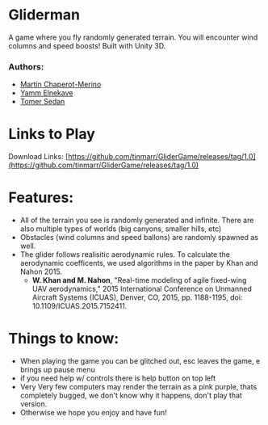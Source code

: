 # Gliderman
A game where you fly randomly generated terrain. You will encounter wind columns and speed boosts! Built with Unity 3D.

### Authors: 
- [Martin Chaperot-Merino](github.com/tinmarr)
- [Yamm Elnekave](https://github.com/mrElnekave)
- [Tomer Sedan](https://github.com/Sordamente)

# Links to Play

Download Links: [https://github.com/tinmarr/GliderGame/releases/tag/1.0](https://github.com/tinmarr/GliderGame/releases/tag/1.0)

# Features:
* All of the terrain you see is randomly generated and infinite. There are also multiple types of worlds (big canyons, smaller hills, etc)
* Obstacles (wind columns and speed ballons) are randomly spawned as well.
* The glider follows realisitic aerodynamic rules. To calculate the aerodynamic coefficents, we used algorithms in the paper by Khan and Nahon 2015.
  * **W. Khan and M. Nahon**, "Real-time modeling of agile fixed-wing UAV aerodynamics," 2015 International Conference on Unmanned Aircraft Systems (ICUAS), Denver, CO, 2015, pp. 1188-1195, doi: 10.1109/ICUAS.2015.7152411.

# Things to know:
* When playing the game you can be glitched out, esc leaves the game, e brings up pause menu
* if you need help w/ controls there is help button on top left
* Very Very few computers may render the terrain as a pink purple, thats completely bugged, we don't know why it happens, don't play that version.
* Otherwise we hope you enjoy and have fun!
